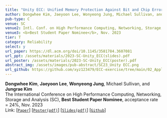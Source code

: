 ```yaml
---
title: "Unity ECC: Unified Memory Protection Against Bit and Chip Errors"
author: Dongwhee Kim, Jaeyoon Lee, Wonyeong Jung, Michael Sullivan, and Jungrae Kim
pub-type: C
venue: SC
venue2: Intl. Conf. on High Performance Computing, Networking, Storage, and Analysis
venue3: <b>Best Student Paper Nominee</b>, Nov. 2023
tier: T
category: Reliability
select: y
url_paper: https://dl.acm.org/doi/10.1145/3581784.3607081
url_ppt: /assets/materials/2023-SC-Unity_ECC(slides).pdf
url_poster: /assets/materials/2023-SC-Unity_ECC(poster).pdf
abstract_img: /assets/images/pub-abstract/SC23_Unity ECC.png
url_github: https://github.com/xyz123479/ECC-exercise/tree/main/02_Application/02_DDR5_ODECC_RLECC
---
```


**Dongwhee Kim**, **Jaeyoon Lee**, **Wonyeong Jung**, Michael Sullivan, and **Jungrae Kim** <br>
The International Conference on High Performance Computing, Networking, Storage and Analysis (SC), **Best Student Paper Nominee**, acceptance rate = 24%, Nov. 2023 <br>
Link: [[```Paper```](https://dl.acm.org/doi/10.1145/3581784.3607081)]
    [[```Poster(pdf)```](https://github.com/scalable-arch/scalable-arch.github.io/raw/main/assets/materials/2023-SC-Unity_ECC(poster).pdf)] 
    [[```Slides(pdf)```](https://github.com/scalable-arch/scalable-arch.github.io/raw/main/assets/materials/2023-SC-Unity_ECC(slides).pdf)]
    [[```Github```](https://github.com/xyz123479/ECC-exercise/tree/main/02_Application/02_DDR5_ODECC_RLECC)]
